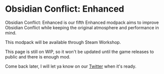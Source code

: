 # Obsidian Conflict: Enhanced
Obsidian Conflict: Enhanced is our fifth Enhanced modpack aims to improve Obsidian Conflict while keeping the original atmosphere and performance in mind.

This modpack will be available through Steam Workshop.

This page is still on WIP, so it won't be updated until the game releases to public and there is enough mod.

Come back later, I will let ya know on our [Twitter](https://twitter.com/Mysty_Moonlight) when it's ready.
